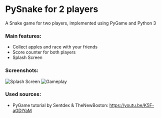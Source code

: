 <h1>PySnake for 2 players</h1>

A Snake game for two players, implemented using PyGame and Python 3

<h3>Main features:</h3>

 - Collect apples and race with your friends
 - Score counter for both players
 - Splash Screen
 
<h3>Screenshots:</h3>
 
<img src="https://i.imgur.com/ZFCMEdb.png" alt="Splash Screen">
 
<img src="https://i.imgur.com/xfimUEa.png" alt="Gameplay">

<h3>Used sources:</h3>

 - PyGame tutorial by Sentdex & TheNewBoston: https://youtu.be/K5F-aGDIYaM
